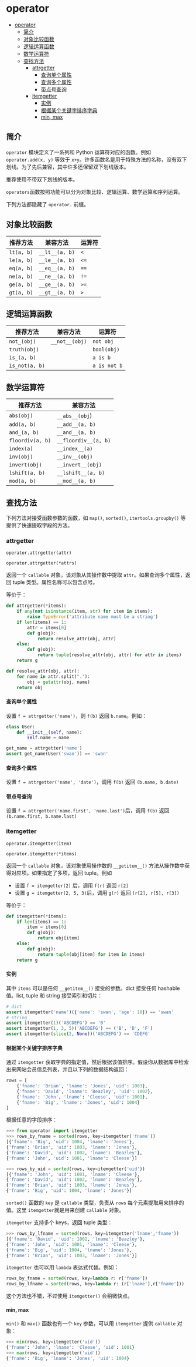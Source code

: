 # operator

- [operator](#operator)
  - [简介](#%e7%ae%80%e4%bb%8b)
  - [对象比较函数](#%e5%af%b9%e8%b1%a1%e6%af%94%e8%be%83%e5%87%bd%e6%95%b0)
  - [逻辑运算函数](#%e9%80%bb%e8%be%91%e8%bf%90%e7%ae%97%e5%87%bd%e6%95%b0)
  - [数学运算符](#%e6%95%b0%e5%ad%a6%e8%bf%90%e7%ae%97%e7%ac%a6)
  - [查找方法](#%e6%9f%a5%e6%89%be%e6%96%b9%e6%b3%95)
    - [attrgetter](#attrgetter)
      - [查询单个属性](#%e6%9f%a5%e8%af%a2%e5%8d%95%e4%b8%aa%e5%b1%9e%e6%80%a7)
      - [查询多个属性](#%e6%9f%a5%e8%af%a2%e5%a4%9a%e4%b8%aa%e5%b1%9e%e6%80%a7)
      - [带点号查询](#%e5%b8%a6%e7%82%b9%e5%8f%b7%e6%9f%a5%e8%af%a2)
    - [itemgetter](#itemgetter)
      - [实例](#%e5%ae%9e%e4%be%8b)
      - [根据某个关键字排序字典](#%e6%a0%b9%e6%8d%ae%e6%9f%90%e4%b8%aa%e5%85%b3%e9%94%ae%e5%ad%97%e6%8e%92%e5%ba%8f%e5%ad%97%e5%85%b8)
      - [min, max](#min-max)

## 简介

`operator` 模块定义了一系列和 Python 运算符对应的函数。例如 `operator.add(x, y)` 等效于 `x+y`。许多函数名是用于特殊方法的名称，没有双下划线。为了先后兼容，其中许多还保留双下划线版本。

推荐使用不带双下划线的版本。

`operators`函数按照功能可以分为对象比较、逻辑运算、数学运算和序列运算。

下列方法都隐藏了 `operator.` 前缀。

## 对象比较函数

| 推荐方法   | 兼容方法       | 运算符 |
| ---------- | -------------- | ------ |
| `lt(a, b)` | `__lt__(a, b)` | `<`    |
| `le(a, b)` | `__le__(a, b)` | `<=`   |
| `eq(a, b)` | `__eq__(a, b)` | `==`   |
| `ne(a, b)` | `__ne__(a, b)` | `!=`   |
| `ge(a, b)` | `__ge__(a, b)` | `>=`   |
| `gt(a, b)` | `__gt__(a, b)` | `>`    |

## 逻辑运算函数

| 推荐方法       | 兼容方法       | 运算符       |
| -------------- | -------------- | ------------ |
| `not_(obj)`    | `__not__(obj)` | `not obj`    |
| `truth(obj)`   |                | `bool(obj)`  |
| `is_(a, b)`    |                | `a is b`     |
| `is_not(a, b)` |                | `a is not b` |

## 数学运算符

| 推荐方法         | 兼容方法             |
| ---------------- | -------------------- |
| `abs(obj)`       | `__abs__(obj`)       |
| `add(a, b)`      | `__add__(a, b)`      |
| `and_(a, b)`     | `__and__(a, b)`      |
| `floordiv(a, b)` | `__floordiv__(a, b)` |
| `index(a)`       | `__index__(a)`       |
| `inv(obj)`       | `__inv__(obj)`       |
| `invert(obj)`    | `__invert__(obj)`    |
| `lshift(a, b)`   | `__lshift__(a, b)`   |
| `mod(a, b)`      | `__mod__(a, b)`      |

## 查找方法

下列方法对接受函数参数的函数，如 `map()`, `sorted()`, `itertools.groupby()` 等提供了快速提取字段的方法。

### attrgetter

`operator.attrgetter(attr)`

`operator.attrgetter(*attrs)`

返回一个 `callable` 对象，该对象从其操作数中提取 `attr`。如果查询多个属性，返回 tuple 类型。属性名称可以包含点号。

等价于：

```py
def attrgetter(*items):
    if any(not isinstance(item, str) for item in items):
        raise TypeError('attribute name must be a string')
    if len(items) == 1:
        attr = items[0]
        def g(obj):
            return resolve_attr(obj, attr)
    else:
        def g(obj):
            return tuple(resolve_attr(obj, attr) for attr in items)
    return g

def resolve_attr(obj, attr):
    for name in attr.split("."):
        obj = getattr(obj, name)
    return obj
```

#### 查询单个属性

设置 `f = attrgetter('name')`，则 `f(b)` 返回 `b.name`。例如：

```py
class User:
    def __init__(self, name):
        self.name = name

get_name = attrgetter('name')
assert get_name(User('swan')) == 'swan'
```

#### 查询多个属性

设置 `f = attrgetter('name', 'date')`，调用 `f(b)` 返回 `(b.name, b.date)`

#### 带点号查询

设置 `f = attrgetter('name.first', 'name.last')`后，调用 `f(b)` 返回 `(b.name.first, b.name.last)`

### itemgetter

`operator.itemgetter(item)`

`operator.itemgetter(*items)`

返回一个 `callable` 对象，该对象使用操作数的 `__getitem__()` 方法从操作数中获得对应项。如果指定了多项，返回 tuple。例如

- 设置 `f = itemgetter(2)` 后，调用 `f(r)` 返回 `r[2]`
- 设置 `g = itemgetter(2, 5, 3)`后，调用 `g(r)` 返回 `(r[2], r[5], r[3])`

等价于：

```py
def itemgetter(*items):
    if len(items) == 1:
        item = items[0]
        def g(obj):
            return obj[item]
    else:
        def g(obj):
            return tuple(obj[item] for item in items)
    return g
```

#### 实例

其中 `items` 可以是任何 `__getitem__()` 接受的参数。dict 接受任何 hashable 值。list, tuple 和 string 接受索引和切片：

```py
# dict
assert itemgetter('name')({'name': 'swan', 'age': 18}) == 'swan'
# string
assert itemgetter(1)('ABCDEFG') == 'B'
assert itemgetter(1, 3, 5)('ABCDEFG') == ('B', 'D', 'F')
assert itemgetter(slice(2, None))('ABCDEFG') == 'CDEFG'
```

#### 根据某个关键字排序字典

通过 `itemgetter` 获取字典的指定值，然后根据该值排序。假设你从数据库中检索出来网站会员信息列表，并且以下列的数据结构返回：

```py
rows = [
    {'fname': 'Brian', 'lname': 'Jones', 'uid': 1003},
    {'fname': 'David', 'lname': 'Beazley', 'uid': 1002},
    {'fname': 'John', 'lname': 'Cleese', 'uid': 1001},
    {'fname': 'Big', 'lname': 'Jones', 'uid': 1004}
]
```

根据任意的字段排序：

```py
>>> from operator import itemgetter
>>> rows_by_fname = sorted(rows, key=itemgetter('fname'))
[{'fname': 'Big', 'uid': 1004, 'lname': 'Jones'},
{'fname': 'Brian', 'uid': 1003, 'lname': 'Jones'},
{'fname': 'David', 'uid': 1002, 'lname': 'Beazley'},
{'fname': 'John', 'uid': 1001, 'lname': 'Cleese'}]

>>> rows_by_uid = sorted(rows, key=itemgetter('uid'))
[{'fname': 'John', 'uid': 1001, 'lname': 'Cleese'},
{'fname': 'David', 'uid': 1002, 'lname': 'Beazley'},
{'fname': 'Brian', 'uid': 1003, 'lname': 'Jones'},
{'fname': 'Big', 'uid': 1004, 'lname': 'Jones'}]
```

`sorted()` 函数的 `key` 是 `callable` 类型，负责从 `rows` 每个元素提取用来排序的值。这里 `itemgetter`就是用来创建 `callable` 对象。

`itemgetter` 支持多个 keys，返回 tuple 类型：

```py
>>> rows_by_lfname = sorted(rows, key=itemgetter('lname','fname'))
[{'fname': 'David', 'uid': 1002, 'lname': 'Beazley'},
{'fname': 'John', 'uid': 1001, 'lname': 'Cleese'},
{'fname': 'Big', 'uid': 1004, 'lname': 'Jones'},
{'fname': 'Brian', 'uid': 1003, 'lname': 'Jones'}]
```

`itemgetter` 也可以用 `lambda` 表达式代替。例如：

```py
rows_by_fname = sorted(rows, key=lambda r: r['fname'])
rows_by_lfname = sorted(rows, key=lambda r: (r['lname'],r['fname']))
```

这个方法也不错，不过使用 `itemgetter()` 会稍微快点。

#### min, max

`min()` 和 `max()` 函数也有一个 `key` 参数，可以用 `itemgetter` 提供 `callable` 对象：

```py
>>> min(rows, key=itemgetter('uid'))
{'fname': 'John', 'lname': 'Cleese', 'uid': 1001}
>>> max(rows, key=itemgetter('uid'))
{'fname': 'Big', 'lname': 'Jones', 'uid': 1004}
```

